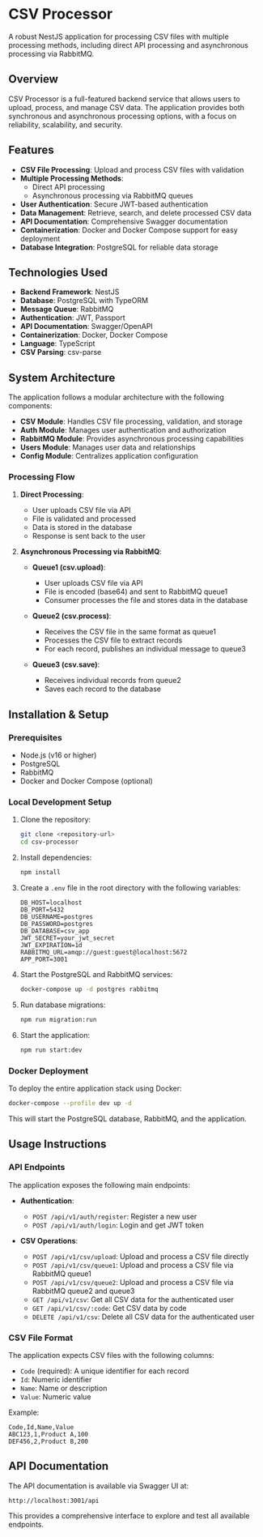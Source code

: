 # CSV Processor

A robust NestJS application for processing CSV files with multiple processing methods, including direct API processing and asynchronous processing via RabbitMQ.

## Overview

CSV Processor is a full-featured backend service that allows users to upload, process, and manage CSV data. The application provides both synchronous and asynchronous processing options, with a focus on reliability, scalability, and security.

## Features

- **CSV File Processing**: Upload and process CSV files with validation
- **Multiple Processing Methods**:
  - Direct API processing
  - Asynchronous processing via RabbitMQ queues
- **User Authentication**: Secure JWT-based authentication
- **Data Management**: Retrieve, search, and delete processed CSV data
- **API Documentation**: Comprehensive Swagger documentation
- **Containerization**: Docker and Docker Compose support for easy deployment
- **Database Integration**: PostgreSQL for reliable data storage

## Technologies Used

- **Backend Framework**: NestJS
- **Database**: PostgreSQL with TypeORM
- **Message Queue**: RabbitMQ
- **Authentication**: JWT, Passport
- **API Documentation**: Swagger/OpenAPI
- **Containerization**: Docker, Docker Compose
- **Language**: TypeScript
- **CSV Parsing**: csv-parse

## System Architecture

The application follows a modular architecture with the following components:

- **CSV Module**: Handles CSV file processing, validation, and storage
- **Auth Module**: Manages user authentication and authorization
- **RabbitMQ Module**: Provides asynchronous processing capabilities
- **Users Module**: Manages user data and relationships
- **Config Module**: Centralizes application configuration

### Processing Flow

1. **Direct Processing**:
   - User uploads CSV file via API
   - File is validated and processed
   - Data is stored in the database
   - Response is sent back to the user

2. **Asynchronous Processing via RabbitMQ**:
   - **Queue1 (csv.upload)**:
     - User uploads CSV file via API
     - File is encoded (base64) and sent to RabbitMQ queue1
     - Consumer processes the file and stores data in the database

   - **Queue2 (csv.process)**:
     - Receives the CSV file in the same format as queue1
     - Processes the CSV file to extract records
     - For each record, publishes an individual message to queue3

   - **Queue3 (csv.save)**:
     - Receives individual records from queue2
     - Saves each record to the database

## Installation & Setup

### Prerequisites

- Node.js (v16 or higher)
- PostgreSQL
- RabbitMQ
- Docker and Docker Compose (optional)

### Local Development Setup

1. Clone the repository:
   ```bash
   git clone <repository-url>
   cd csv-processor
   ```

2. Install dependencies:
   ```bash
   npm install
   ```

3. Create a `.env` file in the root directory with the following variables:
   ```
   DB_HOST=localhost
   DB_PORT=5432
   DB_USERNAME=postgres
   DB_PASSWORD=postgres
   DB_DATABASE=csv_app
   JWT_SECRET=your_jwt_secret
   JWT_EXPIRATION=1d
   RABBITMQ_URL=amqp://guest:guest@localhost:5672
   APP_PORT=3001
   ```

4. Start the PostgreSQL and RabbitMQ services:
   ```bash
   docker-compose up -d postgres rabbitmq
   ```

5. Run database migrations:
   ```bash
   npm run migration:run
   ```

6. Start the application:
   ```bash
   npm run start:dev
   ```

### Docker Deployment

To deploy the entire application stack using Docker:

```bash
docker-compose --profile dev up -d
```

This will start the PostgreSQL database, RabbitMQ, and the application.

## Usage Instructions

### API Endpoints

The application exposes the following main endpoints:

- **Authentication**:
  - `POST /api/v1/auth/register`: Register a new user
  - `POST /api/v1/auth/login`: Login and get JWT token

- **CSV Operations**:
  - `POST /api/v1/csv/upload`: Upload and process a CSV file directly
  - `POST /api/v1/csv/queue1`: Upload and process a CSV file via RabbitMQ queue1
  - `POST /api/v1/csv/queue2`: Upload and process a CSV file via RabbitMQ queue2 and queue3
  - `GET /api/v1/csv`: Get all CSV data for the authenticated user
  - `GET /api/v1/csv/:code`: Get CSV data by code
  - `DELETE /api/v1/csv`: Delete all CSV data for the authenticated user

### CSV File Format

The application expects CSV files with the following columns:
- `Code` (required): A unique identifier for each record
- `Id`: Numeric identifier
- `Name`: Name or description
- `Value`: Numeric value

Example:
```
Code,Id,Name,Value
ABC123,1,Product A,100
DEF456,2,Product B,200
```

## API Documentation

The API documentation is available via Swagger UI at:
```
http://localhost:3001/api
```

This provides a comprehensive interface to explore and test all available endpoints.
